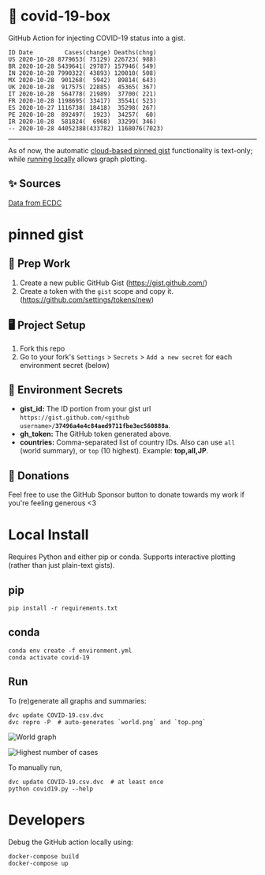 # 🏥 covid-19-box

GitHub Action for injecting COVID-19 status into a gist.

```
ID Date         Cases(change) Deaths(chng)
US 2020-10-28 8779653( 75129) 226723( 988)
BR 2020-10-28 5439641( 29787) 157946( 549)
IN 2020-10-28 7990322( 43893) 120010( 508)
MX 2020-10-28  901268(  5942)  89814( 643)
UK 2020-10-28  917575( 22885)  45365( 367)
IT 2020-10-28  564778( 21989)  37700( 221)
FR 2020-10-28 1198695( 33417)  35541( 523)
ES 2020-10-27 1116738( 18418)  35298( 267)
PE 2020-10-28  892497(  1923)  34257(  60)
IR 2020-10-28  581824(  6968)  33299( 346)
-- 2020-10-28 44052388(433782) 1168076(7023)
```

---

As of now, the automatic [cloud-based pinned gist](#pinned-gist) functionality is text-only;
while [running locally](#local-install) allows graph plotting.

## ✨ Sources

[Data from ECDC](https://www.ecdc.europa.eu/en/publications-data/download-todays-data-geographic-distribution-covid-19-cases-worldwide)

# pinned gist

## 🎒 Prep Work
1. Create a new public GitHub Gist (https://gist.github.com/)
1. Create a token with the `gist` scope and copy it. (https://github.com/settings/tokens/new)

## 🖥 Project Setup
1. Fork this repo
1. Go to your fork's `Settings` > `Secrets` > `Add a new secret` for each environment secret (below)

## 🤫 Environment Secrets
- **gist_id:** The ID portion from your gist url `https://gist.github.com/<github username>/`**`37496a4e4c84aed9711fbe3ec560888a`**.
- **gh_token:** The GitHub token generated above.
- **countries:** Comma-separated list of country IDs. Also can use `all` (world summary), or `top` (10 highest). Example: **top,all,JP**.

## 💸 Donations

Feel free to use the GitHub Sponsor button to donate towards my work if you're feeling generous <3

# Local Install

Requires Python and either pip or conda. Supports interactive plotting (rather than just plain-text gists).

## pip

```
pip install -r requirements.txt
```

## conda

```
conda env create -f environment.yml
conda activate covid-19
```

## Run

To (re)generate all graphs and summaries:

```
dvc update COVID-19.csv.dvc
dvc repro -P  # auto-generates `world.png` and `top.png`
```

![World graph](world.png)

![Highest number of cases](top.png)

To manually run,

```
dvc update COVID-19.csv.dvc  # at least once
python covid19.py --help
```

# Developers

Debug the GitHub action locally using:

```
docker-compose build
docker-compose up
```
